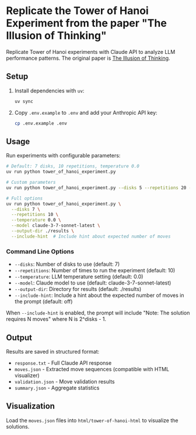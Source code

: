 # Replicate the Tower of Hanoi Experiment from the paper "The Illusion of Thinking"

Replicate Tower of Hanoi experiments with Claude API to analyze LLM performance patterns. The original paper is [The Illusion of Thinking](https://ml-site.cdn-apple.com/papers/the-illusion-of-thinking.pdf).

## Setup

1. Install dependencies with `uv`:

   ```bash
   uv sync
   ```

2. Copy `.env.example` to `.env` and add your Anthropic API key:
   ```bash
   cp .env.example .env
   ```

## Usage

Run experiments with configurable parameters:

```bash
# Default: 7 disks, 10 repetitions, temperature 0.0
uv run python tower_of_hanoi_experiment.py

# Custom parameters
uv run python tower_of_hanoi_experiment.py --disks 5 --repetitions 20 --temperature 0.5

# Full options
uv run python tower_of_hanoi_experiment.py \
  --disks 7 \
  --repetitions 10 \
  --temperature 0.0 \
  --model claude-3-7-sonnet-latest \
  --output-dir ./results \
  --include-hint  # Include hint about expected number of moves
```

### Command Line Options

- `--disks`: Number of disks to use (default: 7)
- `--repetitions`: Number of times to run the experiment (default: 10)
- `--temperature`: LLM temperature setting (default: 0.0)
- `--model`: Claude model to use (default: claude-3-7-sonnet-latest)
- `--output-dir`: Directory for results (default: ./results)
- `--include-hint`: Include a hint about the expected number of moves in the prompt (default: off)

When `--include-hint` is enabled, the prompt will include "Note: The solution requires N moves" where N is 2^disks - 1.

## Output

Results are saved in structured format:

- `response.txt` - Full Claude API response
- `moves.json` - Extracted move sequences (compatible with HTML visualizer)
- `validation.json` - Move validation results
- `summary.json` - Aggregate statistics

## Visualization

Load the `moves.json` files into `html/tower-of-hanoi-html` to visualize the solutions.
